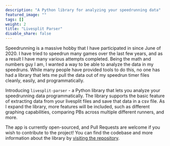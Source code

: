 ```yaml
---
description: "A Python library for analyzing your speedrunning data"
featured_image: ""
tags: []
weight: 2
title: "Livesplit Parser"
disable_share: false
---
```


Speedrunning is a massive hobby that I have participated in since June of 2020. I have tried to speedrun many games over the last few years, and as a result I have many various attempts completed. Being the math and numbers guy I am, I wanted a way to be able to analyze the data in my speedruns. While many people have provided tools to do this, no one has had a library that lets me pull the data out of my speedrun timer files cleanly, easily, and programmatically. 

Introducing `livesplit-parser` - a Python library that lets you analyze your speedrunning data programmatically. The library supports the basic feature of extracting data from your livesplit files and save that data in a csv file. As I expand the library, more features will be included, such as different graphing capabilities, comparing PBs across multiple different runners, and more. 

The app is currently open-sourced, and Pull Requests are welcome if you wish to contribute to the project! You can find the codebase and more information about the library by [visiting the repository](https://github.com/TrevorBushnell/livesplit_parser).